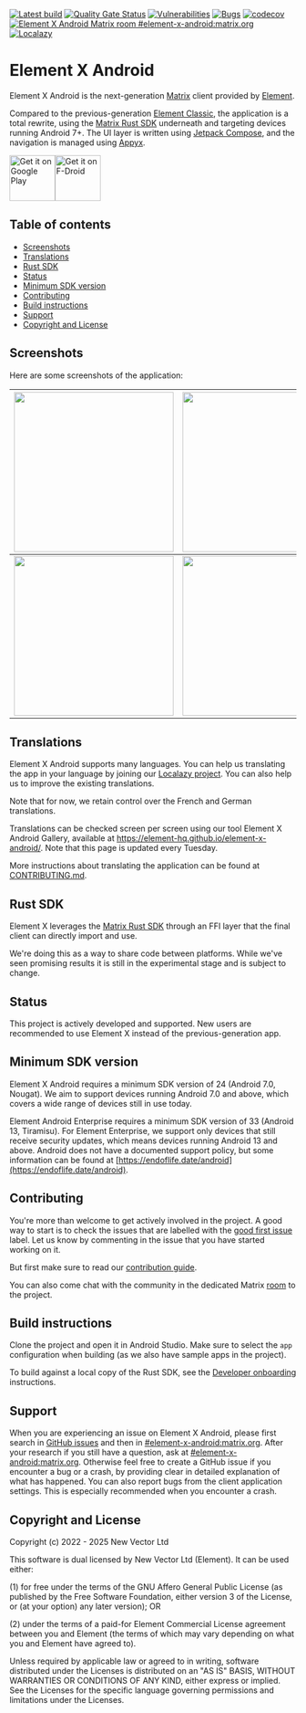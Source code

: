 [![Latest build](https://github.com/element-hq/element-x-android/actions/workflows/build.yml/badge.svg?query=branch%3Adevelop)](https://github.com/element-hq/element-x-android/actions/workflows/build.yml?query=branch%3Adevelop)
[![Quality Gate Status](https://sonarcloud.io/api/project_badges/measure?project=element-x-android&metric=alert_status)](https://sonarcloud.io/summary/new_code?id=element-x-android)
[![Vulnerabilities](https://sonarcloud.io/api/project_badges/measure?project=element-x-android&metric=vulnerabilities)](https://sonarcloud.io/summary/new_code?id=element-x-android)
[![Bugs](https://sonarcloud.io/api/project_badges/measure?project=element-x-android&metric=bugs)](https://sonarcloud.io/summary/new_code?id=element-x-android)
[![codecov](https://codecov.io/github/element-hq/element-x-android/branch/develop/graph/badge.svg?token=ecwvia7amV)](https://codecov.io/github/vector-im/element-x-android)
[![Element X Android Matrix room #element-x-android:matrix.org](https://img.shields.io/matrix/element-x-android:matrix.org.svg?label=%23element-x-android:matrix.org&logo=matrix&server_fqdn=matrix.org)](https://matrix.to/#/#element-x-android:matrix.org)
[![Localazy](https://img.shields.io/endpoint?url=https%3A%2F%2Fconnect.localazy.com%2Fstatus%2Felement%2Fdata%3Fcontent%3Dall%26title%3Dlocalazy%26logo%3Dtrue)](https://localazy.com/p/element)

# Element X Android

Element X Android is the next-generation [Matrix](https://matrix.org/) client provided by [Element](https://element.io/).

Compared to the previous-generation [Element Classic](https://github.com/element-hq/element-android), the application is a total rewrite, using the [Matrix Rust SDK](https://github.com/matrix-org/matrix-rust-sdk) underneath and targeting devices running Android 7+. The UI layer is written using [Jetpack Compose](https://developer.android.com/jetpack/compose), and the navigation is managed using [Appyx](https://github.com/bumble-tech/appyx).

[<img src="https://play.google.com/intl/en_us/badges/static/images/badges/en_badge_web_generic.png" alt="Get it on Google Play" height="80">](https://play.google.com/store/apps/details?id=io.element.android.x)[<img src="https://fdroid.gitlab.io/artwork/badge/get-it-on.png" alt="Get it on F-Droid" height="80">](https://f-droid.org/packages/io.element.android.x)

## Table of contents

<!--- TOC -->

* [Screenshots](#screenshots)
* [Translations](#translations)
* [Rust SDK](#rust-sdk)
* [Status](#status)
* [Minimum SDK version](#minimum-sdk-version)
* [Contributing](#contributing)
* [Build instructions](#build-instructions)
* [Support](#support)
* [Copyright and License](#copyright-and-license)

<!--- END -->

## Screenshots

Here are some screenshots of the application:

<!--
Commands run before taking the screenshots:
adb shell settings put system time_12_24 24
adb shell am broadcast -a com.android.systemui.demo -e command enter
adb shell am broadcast -a com.android.systemui.demo -e command clock -e hhmm 1337
adb shell am broadcast -a com.android.systemui.demo -e command network -e mobile show -e level 4
adb shell am broadcast -a com.android.systemui.demo -e command network -e wifi show -e level 4
adb shell am broadcast -a com.android.systemui.demo -e command notifications -e visible false
adb shell am broadcast -a com.android.systemui.demo -e command battery -e plugged false -e level 100

And to exit demo mode:
adb shell am broadcast -a com.android.systemui.demo -e command exit
-->

|<img src="./docs/images-lfs/screen_1_light.png" width="280" />|<img src="./docs/images-lfs/screen_2_light.png" width="280" />|<img src="./docs/images-lfs/screen_3_light.png" width="280" />|<img src="./docs/images-lfs/screen_4_light.png" width="280" />|
|-|-|-|-|
|<img src="./docs/images-lfs/screen_1_dark.png" width="280" />|<img src="./docs/images-lfs/screen_2_dark.png" width="280" />|<img src="./docs/images-lfs/screen_3_dark.png" width="280" />|<img src="./docs/images-lfs/screen_4_dark.png" width="280" />|

## Translations

Element X Android supports many languages. You can help us translating the app in your language by joining our [Localazy project](https://localazy.com/p/element). You can also help us to improve the existing translations.

Note that for now, we retain control over the French and German translations.

Translations can be checked screen per screen using our tool Element X Android Gallery, available at https://element-hq.github.io/element-x-android/. Note that this page is updated every Tuesday.

More instructions about translating the application can be found at [CONTRIBUTING.md](CONTRIBUTING.md#strings).

## Rust SDK

Element X leverages the [Matrix Rust SDK](https://github.com/matrix-org/matrix-rust-sdk) through an FFI layer that the final client can directly import and use.

We're doing this as a way to share code between platforms. While we've seen promising results it is still in the experimental stage and is subject to change.

## Status

This project is actively developed and supported. New users are recommended to use Element X instead of the previous-generation app.

## Minimum SDK version

Element X Android requires a minimum SDK version of 24 (Android 7.0, Nougat). We aim to support devices running Android 7.0 and above, which covers a wide range of devices still in use today.

Element Android Enterprise requires a minimum SDK version of 33 (Android 13, Tiramisu). For Element Enterprise, we support only devices that still receive security updates, which means devices running Android 13 and above. Android does not have a documented support policy, but some information can be found at [https://endoflife.date/android](https://endoflife.date/android).

## Contributing

You're more than welcome to get actively involved in the project. A good way to start is to check the issues that are labelled with the [good first issue](https://github.com/element-hq/element-x-android/issues?q=is%3Aissue+is%3Aopen+label%3A%22good+first+issue%22) label. Let us know by commenting in the issue that you have started working on it.

But first make sure to read our [contribution guide](CONTRIBUTING.md).

You can also come chat with the community in the dedicated Matrix [room](https://matrix.to/#/#element-x-android:matrix.org)  to the project.

## Build instructions

Clone the project and open it in Android Studio. Make sure to select the
`app` configuration when building (as we also have sample apps in the project).

To build against a local copy of the Rust SDK, see the [Developer
onboarding](docs/_developer_onboarding.md#building-the-sdk-locally) instructions.

## Support

When you are experiencing an issue on Element X Android, please first search in [GitHub issues](https://github.com/element-hq/element-x-android/issues)
and then in [#element-x-android:matrix.org](https://matrix.to/#/#element-x-android:matrix.org).
After your research if you still have a question, ask at [#element-x-android:matrix.org](https://matrix.to/#/#element-x-android:matrix.org). Otherwise feel free to create a GitHub issue if you encounter a bug or a crash, by providing clear in detailed explanation of what has happened. You can also report bugs from the client application settings. This is especially recommended when you encounter a crash.

## Copyright and License

Copyright (c) 2022 - 2025 New Vector Ltd

This software is dual licensed by New Vector Ltd (Element). It can be used either:

(1) for free under the terms of the GNU Affero General Public License (as published by the Free Software Foundation, either version 3 of the License, or (at your option) any later version); OR

(2) under the terms of a paid-for Element Commercial License agreement between you and Element (the terms of which may vary depending on what you and Element have agreed to).

Unless required by applicable law or agreed to in writing, software distributed under the Licenses is distributed on an "AS IS" BASIS, WITHOUT WARRANTIES OR CONDITIONS OF ANY KIND, either express or implied. See the Licenses for the specific language governing permissions and limitations under the Licenses.
